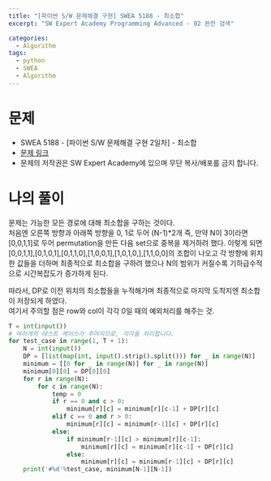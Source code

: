 ```yaml
---
title: "[파이썬 S/W 문제해결 구현] SWEA 5188 - 최소합"
excerpt: "SW Expert Academy Programming Advanced - 02 완전 검색"

categories:
  - Algorithm
tags:
  - python
  - SWEA
  - Algorithm
---
```


# 문제
- SWEA 5188 - [파이썬 S/W 문제해결 구현 2일차] - 최소합
- [문제 링크](https://swexpertacademy.com/main/learn/course/subjectDetail.do?courseId=AVuPDYSqAAbw5UW6&subjectId=AWUYDrI61lYDFAVT)
- 문제의 저작권은 SW Expert Academy에 있으며 무단 복사/배포를 금지 합니다.

# 나의 풀이
문제는 가능한 모든 경로에 대해 최소합을 구하는 것이다.  
처음엔 오른쪽 방향과 아래쪽 방향을 0, 1로 두어 (N-1)*2개 즉, 만약 N이 3이라면 [0,0,1,1]로 두어 permutation을 만든 다음 set으로 중복을 제거하려 했다. 이렇게 되면 [0,0,1,1],[0,1,0,1],[0,1,1,0],[1,0,0,1],[1,0,1,0,],[1,1,0,0]의 조합이 나오고 각 방향에 위치한 값들을 더하며 최종적으로 최소합을 구하려 했으나 N의 범위가 커질수록 기하급수적으로 시간복잡도가 증가하게 된다.  
  
따라서, DP로 이전 위치의 최소합들을 누적해가며 최종적으로 마지막 도착지엔 최소합이 저장되게 하였다.  
여기서 주의할 점은 row와 col이 각각 0일 때의 예외처리를 해주는 것.  

```python
T = int(input())
# 여러개의 테스트 케이스가 주어지므로, 각각을 처리합니다.
for test_case in range(1, T + 1):
    N = int(input())
    DP = [list(map(int, input().strip().split())) for _ in range(N)]
    minimum = [[0 for _ in range(N)] for _ in range(N)]
    minimum[0][0] = DP[0][0]
    for r in range(N):
        for c in range(N):
            temp = 0
            if r == 0 and c > 0:
                minimum[r][c] = minimum[r][c-1] + DP[r][c]
            elif c == 0 and r > 0:
                minimum[r][c] = minimum[r-1][c] + DP[r][c]
            else:
                if minimum[r-1][c] > minimum[r][c-1]:
                    minimum[r][c] = minimum[r][c-1] + DP[r][c]
                else:
                    minimum[r][c] = minimum[r-1][c] + DP[r][c]
    print('#%d'%test_case, minimum[N-1][N-1])

```
